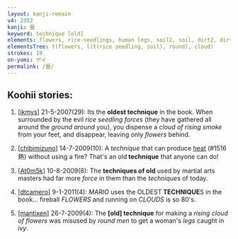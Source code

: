```yaml
---
layout: kanji-remain
v4: 2352
kanji: 藝
keyword: technique [old]
elements: flowers, rice-seedlings, human legs, soil2, soil, dirt2, dirt, fat man, round, circle, musashimaru, nine, baseball, rising cloud, two, elbow, wall
elementsTree: t(flowers, l(t(rice seedling, soil), round), cloud)
strokes: 19
on-yomi: ゲイ
permalink: /藝/
---
```


## Koohii stories: 

1) [<a href="http://kanji.koohii.com/profile/ikmys">ikmys</a>] 21-5-2007(29): Its the <strong>oldest<strong> technique</strong></strong> in the book. When surrounded by the evil <em>rice seedling</em> <em>forces</em> (they have gathered all around the <em>ground</em> <em>around</em> you), you dispense a <em>cloud of rising smoke</em> from your feet, and disappear, leaving only <em>flowers</em> behind.

2) [<a href="http://kanji.koohii.com/profile/chibimizuno">chibimizuno</a>] 14-7-2009(10): A <em>technique</em> that can produce <a href="../v4/1516.html">heat</a> (#1516 熱) without using a fire? That&#039;s an old<strong> technique</strong> that anyone can do!

3) [<a href="http://kanji.koohii.com/profile/At0m5k">At0m5k</a>] 10-8-2009(8): The <strong>techniques of old</strong> used by martial arts masters had far more <em>force</em> in them than the <em>technique</em>s of today.

4) [<a href="http://kanji.koohii.com/profile/dtcamero">dtcamero</a>] 9-1-2011(4): <em>MARIO</em> uses the OLDEST<strong> TECHNIQUE</strong>S in the book... fireball <em>FLOWERS</em> and running on <em>CLOUDS</em> is so 80&#039;s.

5) [<a href="http://kanji.koohii.com/profile/mantixen">mantixen</a>] 26-7-2009(4): The <strong>[old]<strong> technique</strong></strong> for making a <em>rising cloud of flowers</em> was misused by <em>round men</em> to get a woman&#039;s <em>legs</em> caught in <em>ivy</em>.

